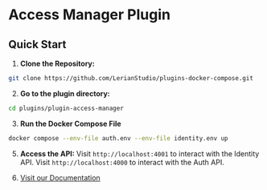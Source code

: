 # Access Manager Plugin

## Quick Start

1. **Clone the Repository:**
```bash
git clone https://github.com/LerianStudio/plugins-docker-compose.git
```

2. **Go to the plugin directory:**
```bash
cd plugins/plugin-access-manager
```
3. **Run the Docker Compose File**
```bash
docker compose --env-file auth.env --env-file identity.env up
```
   
5. **Access the API:**
Visit `http://localhost:4001` to interact with the Identity API.
Visit `http://localhost:4000` to interact with the Auth API.

6. [Visit our Documentation](https://docs.lerian.studio/docs/auth-identity)
